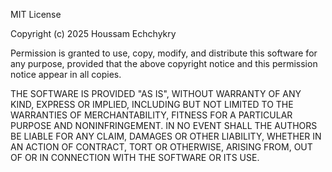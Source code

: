 MIT License

Copyright (c) 2025 Houssam Echchykry

Permission is granted to use, copy, modify, and distribute this software
for any purpose, provided that the above copyright notice and this
permission notice appear in all copies.

THE SOFTWARE IS PROVIDED "AS IS", WITHOUT WARRANTY OF ANY KIND,
EXPRESS OR IMPLIED, INCLUDING BUT NOT LIMITED TO THE WARRANTIES OF
MERCHANTABILITY, FITNESS FOR A PARTICULAR PURPOSE AND NONINFRINGEMENT.
IN NO EVENT SHALL THE AUTHORS BE LIABLE FOR ANY CLAIM, DAMAGES OR OTHER
LIABILITY, WHETHER IN AN ACTION OF CONTRACT, TORT OR OTHERWISE, ARISING
FROM, OUT OF OR IN CONNECTION WITH THE SOFTWARE OR ITS USE.
